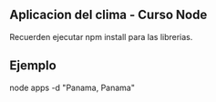 ## Aplicacion del clima  - Curso Node ##
Recuerden ejecutar npm install para las librerias.
## Ejemplo ##
 node apps -d "Panama, Panama"